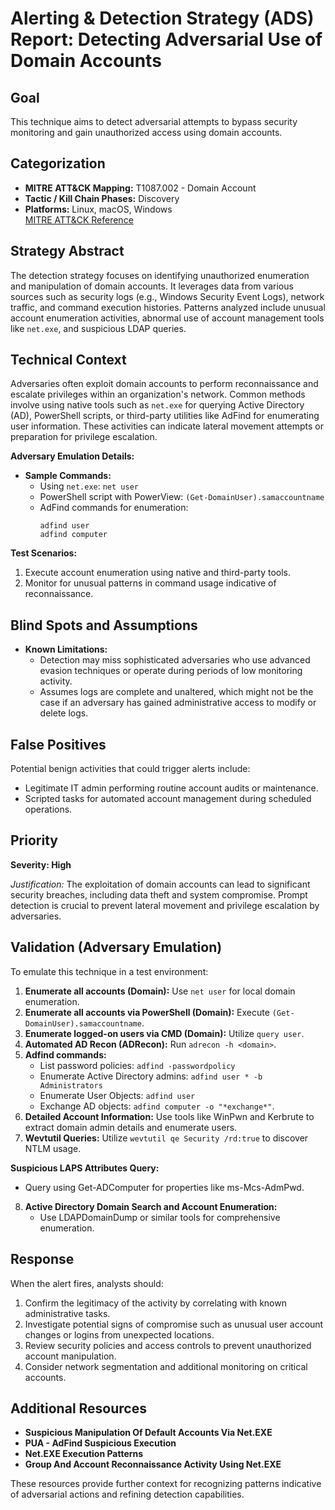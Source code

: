 # Alerting & Detection Strategy (ADS) Report: Detecting Adversarial Use of Domain Accounts

## **Goal**
This technique aims to detect adversarial attempts to bypass security monitoring and gain unauthorized access using domain accounts.

## **Categorization**
- **MITRE ATT&CK Mapping:** T1087.002 - Domain Account
- **Tactic / Kill Chain Phases:** Discovery
- **Platforms:** Linux, macOS, Windows  
  [MITRE ATT&CK Reference](https://attack.mitre.org/techniques/T1087/002)

## **Strategy Abstract**
The detection strategy focuses on identifying unauthorized enumeration and manipulation of domain accounts. It leverages data from various sources such as security logs (e.g., Windows Security Event Logs), network traffic, and command execution histories. Patterns analyzed include unusual account enumeration activities, abnormal use of account management tools like `net.exe`, and suspicious LDAP queries.

## **Technical Context**
Adversaries often exploit domain accounts to perform reconnaissance and escalate privileges within an organization's network. Common methods involve using native tools such as `net.exe` for querying Active Directory (AD), PowerShell scripts, or third-party utilities like AdFind for enumerating user information. These activities can indicate lateral movement attempts or preparation for privilege escalation.

**Adversary Emulation Details:**
- **Sample Commands:**
  - Using `net.exe`: `net user`
  - PowerShell script with PowerView: `(Get-DomainUser).samaccountname`
  - AdFind commands for enumeration:
    ```
    adfind user
    adfind computer
    ```

**Test Scenarios:**
1. Execute account enumeration using native and third-party tools.
2. Monitor for unusual patterns in command usage indicative of reconnaissance.

## **Blind Spots and Assumptions**
- **Known Limitations:** 
  - Detection may miss sophisticated adversaries who use advanced evasion techniques or operate during periods of low monitoring activity.
  - Assumes logs are complete and unaltered, which might not be the case if an adversary has gained administrative access to modify or delete logs.

## **False Positives**
Potential benign activities that could trigger alerts include:
- Legitimate IT admin performing routine account audits or maintenance.
- Scripted tasks for automated account management during scheduled operations.

## **Priority**
**Severity: High**

*Justification:* The exploitation of domain accounts can lead to significant security breaches, including data theft and system compromise. Prompt detection is crucial to prevent lateral movement and privilege escalation by adversaries.

## **Validation (Adversary Emulation)**
To emulate this technique in a test environment:

1. **Enumerate all accounts (Domain):** Use `net user` for local domain enumeration.
2. **Enumerate all accounts via PowerShell (Domain):** Execute `(Get-DomainUser).samaccountname`.
3. **Enumerate logged-on users via CMD (Domain):** Utilize `query user`.
4. **Automated AD Recon (ADRecon):** Run `adrecon -h <domain>`.
5. **Adfind commands:**
   - List password policies: `adfind -passwordpolicy`
   - Enumerate Active Directory admins: `adfind user * -b Administrators`
   - Enumerate User Objects: `adfind user`
   - Exchange AD objects: `adfind computer -o "*exchange*"`.
6. **Detailed Account Information:** Use tools like WinPwn and Kerbrute to extract domain admin details and enumerate users.
7. **Wevtutil Queries:** Utilize `wevtutil qe Security /rd:true` to discover NTLM usage.

**Suspicious LAPS Attributes Query:**
- Query using Get-ADComputer for properties like ms-Mcs-AdmPwd.

8. **Active Directory Domain Search and Account Enumeration:**
   - Use LDAPDomainDump or similar tools for comprehensive enumeration.

## **Response**
When the alert fires, analysts should:
1. Confirm the legitimacy of the activity by correlating with known administrative tasks.
2. Investigate potential signs of compromise such as unusual user account changes or logins from unexpected locations.
3. Review security policies and access controls to prevent unauthorized account manipulation.
4. Consider network segmentation and additional monitoring on critical accounts.

## **Additional Resources**
- **Suspicious Manipulation Of Default Accounts Via Net.EXE**
- **PUA - AdFind Suspicious Execution**
- **Net.EXE Execution Patterns**
- **Group And Account Reconnaissance Activity Using Net.EXE**

These resources provide further context for recognizing patterns indicative of adversarial actions and refining detection capabilities.